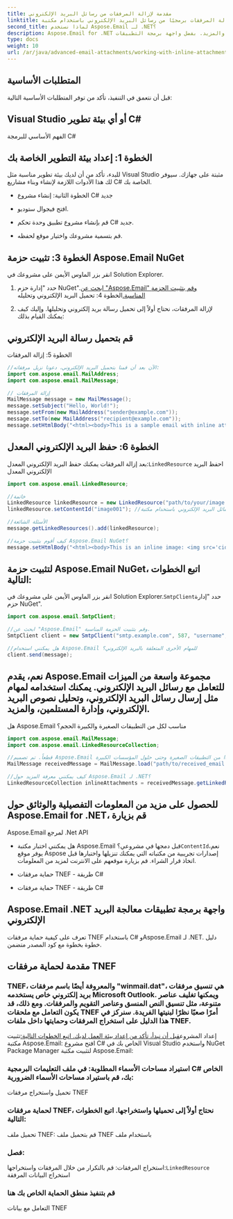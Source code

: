 ```yaml
---
title: مقدمة لإزالة المرفقات من رسائل البريد الإلكتروني
linktitle: تحتوي رسائل البريد الإلكتروني غالبًا على مرفقات، والتي قد تؤدي في بعض الأحيان إلى تشويش صندوق الوارد الخاص بك أو شغل مساحة تخزين غير ضرورية. في هذه المقالة، سنستكشف كيفية إزالة المرفقات برمجيًا من رسائل البريد الإلكتروني باستخدام مكتبة Aspose.Email for .NET. يوفر Aspose.Email مجموعة قوية من الأدوات للتعامل مع رسائل البريد الإلكتروني والمرفقات، مما يجعله خيارًا رائعًا لهذه المهمة.
second_title: لماذا نستخدم Aspose.Email لـ .NET؟
description: Aspose.Email for .NET هي مكتبة قوية وموثوقة توفر ميزات شاملة للتعامل مع رسائل البريد الإلكتروني بتنسيقات مختلفة. يسمح لك بمعالجة رسائل البريد الإلكتروني والمرفقات والمستلمين والمزيد. بفضل واجهة برمجة التطبيقات (API) سهلة الاستخدام، يمكنك بسهولة دمج إمكانات معالجة البريد الإلكتروني في تطبيقات C# الخاصة بك.
type: docs
weight: 10
url: /ar/java/advanced-email-attachments/working-with-inline-attachments/
---
```


## المتطلبات الأساسية

قبل أن نتعمق في التنفيذ، تأكد من توفر المتطلبات الأساسية التالية:

## Visual Studio أو أي بيئة تطوير C#

الفهم الأساسي للبرمجة C#

## الخطوة 1: إعداد بيئة التطوير الخاصة بك

للبدء، تأكد من أن لديك بيئة تطوير مناسبة مثل Visual Studio مثبتة على جهازك. سيوفر لك هذا الأدوات اللازمة لإنشاء وبناء مشاريع C# الخاصة بك.

- الخطوة الثانية: إنشاء مشروع C# جديد

- افتح فيجوال ستوديو.

- قم بإنشاء مشروع تطبيق وحدة تحكم C# جديد.

- قم بتسمية مشروعك واختيار موقع لحفظه.

## الخطوة 3: تثبيت حزمة Aspose.Email NuGet

انقر بزر الماوس الأيمن على مشروعك في Solution Explorer.

1. حدد "إدارة حزم NuGet".[ابحث عن "Aspose.Email" وقم بتثبيت الحزمة المناسبة.](https://reference.aspose.com/email/java/)الخطوة 4: تحميل البريد الإلكتروني وتحليله

2. لإزالة المرفقات، نحتاج أولاً إلى تحميل رسالة بريد إلكتروني وتحليلها. وإليك كيف يمكنك القيام بذلك:

##  قم بتحميل رسالة البريد الإلكتروني

الخطوة 5: إزالة المرفقات

```java
//الآن بعد أن قمنا بتحميل البريد الإلكتروني، دعونا نزيل مرفقاته:
import com.aspose.email.MailAddress;
import com.aspose.email.MailMessage;

// إزالة المرفقات
MailMessage message = new MailMessage();
message.setSubject("Hello, World!");
message.setFrom(new MailAddress("sender@example.com"));
message.setTo(new MailAddress("recipient@example.com"));
message.setHtmlBody("<html><body>This is a sample email with inline attachments.</body></html>");
```

## الخطوة 6: حفظ البريد الإلكتروني المعدل

بعد إزالة المرفقات يمكنك حفظ البريد الإلكتروني المعدل:`LinkedResource` احفظ البريد الإلكتروني المعدل

```java
import com.aspose.email.LinkedResource;

//خاتمة
LinkedResource linkedResource = new LinkedResource("path/to/your/image.png");
linkedResource.setContentId("image001"); //في هذه المقالة، اكتشفنا كيفية إزالة المرفقات من رسائل البريد الإلكتروني باستخدام مكتبة Aspose.Email for .NET. ناقشنا أهمية وجود بريد وارد نظيف وكيف يعمل Aspose.Email على تبسيط عملية معالجة المرفقات. باتباع الخطوات الموضحة في هذا الدليل، يمكنك بسهولة دمج هذه الوظيفة في تطبيقات C# الخاصة بك.

//الأسئلة الشائعة
message.getLinkedResources().add(linkedResource);

//كيف أقوم بتثبيت حزمة Aspose.Email NuGet؟
message.setHtmlBody("<html><body>This is an inline image: <img src='cid:image001'></body></html>");
```

## لتثبيت حزمة Aspose.Email NuGet، اتبع الخطوات التالية:

انقر بزر الماوس الأيمن على مشروعك في Solution Explorer.`SmtpClient`حدد "إدارة حزم NuGet".

```java
import com.aspose.email.SmtpClient;

//ابحث عن "Aspose.Email" وقم بتثبيت الحزمة المناسبة.
SmtpClient client = new SmtpClient("smtp.example.com", 587, "username", "password");

//هل يمكنني استخدام Aspose.Email للمهام الأخرى المتعلقة بالبريد الإلكتروني؟
client.send(message);
```

## نعم، يقدم Aspose.Email مجموعة واسعة من الميزات للتعامل مع رسائل البريد الإلكتروني. يمكنك استخدامه لمهام مثل إرسال رسائل البريد الإلكتروني، وتحليل نصوص البريد الإلكتروني، وإدارة المستلمين، والمزيد.

هل Aspose.Email مناسب لكل من التطبيقات الصغيرة والكبيرة الحجم؟

```java
import com.aspose.email.MailMessage;
import com.aspose.email.LinkedResourceCollection;

//قطعاً. تم تصميم Aspose.Email ليكون قابلاً للتطوير ويمكن استخدامه في المشاريع ذات الأحجام المختلفة، بدءًا من التطبيقات الصغيرة وحتى حلول المؤسسات الكبيرة.
MailMessage receivedMessage = MailMessage.load("path/to/received_email.eml");

//كيف يمكنني معرفة المزيد حول Aspose.Email لـ .NET؟
LinkedResourceCollection inlineAttachments = receivedMessage.getLinkedResources();
```

##  للحصول على مزيد من المعلومات التفصيلية والوثائق حول Aspose.Email for .NET، قم بزيارة

Aspose.Email لمرجع .Net API

- هل يمكنني اختبار مكتبة Aspose.Email قبل دمجها في مشروعي؟`ContentId`نعم، يوفر موقع Aspose إصدارات تجريبية من مكتباته التي يمكنك تنزيلها واختبارها قبل اتخاذ قرار الشراء. قم بزيارة موقعهم على الانترنت لمزيد من المعلومات.

-  حماية مرفقات TNEF - طريقة C#

-  حماية مرفقات TNEF - طريقة C#

##  Aspose.Email .NET واجهة برمجة تطبيقات معالجة البريد الإلكتروني

 تعرف على كيفية حماية مرفقات TNEF باستخدام C# وAspose.Email لـ .NET. دليل خطوة بخطوة مع كود المصدر متضمن.

## مقدمة لحماية مرفقات TNEF

### TNEF، والمعروفة أيضًا باسم مرفقات "winmail.dat"، هي تنسيق مرفقات بريد إلكتروني خاص يستخدمه Microsoft Outlook. ويمكنها تغليف عناصر متنوعة، مثل تنسيق النص المنسق وعناصر التقويم والمرفقات. ومع ذلك، قد يكون التعامل مع ملحقات TNEF أمرًا صعبًا نظرًا لبنيتها الفريدة. سنركز في هذا الدليل على استخراج المرفقات وحمايتها داخل ملفات TNEF.

إعداد المشروع[قبل أن نبدأ، تأكد من إعداد بيئة العمل لديك. اتبع الخطوات التالية:](https://reference.aspose.com/email/java/)تثبيت مكتبة Aspose.Email: افتح مشروع C# الخاص بك في Visual Studio واستخدم NuGet Package Manager لتثبيت مكتبة Aspose.Email:

### استيراد مساحات الأسماء المطلوبة: في ملف التعليمات البرمجية C# الخاص بك، قم باستيراد مساحات الأسماء الضرورية:

تحميل واستخراج مرفقات TNEF

### لحماية مرفقات TNEF، نحتاج أولاً إلى تحميلها واستخراجها. اتبع الخطوات التالية:

 تحميل ملف TNEF: قم بتحميل ملف TNEF باستخدام ملف

###  فصل:

استخراج المرفقات: قم بالتكرار من خلال المرفقات واستخراجها:`LinkedResource` استخراج البيانات المرفقة

###  قم بتنفيذ منطق الحماية الخاص بك هنا

التعامل مع بيانات TNEF